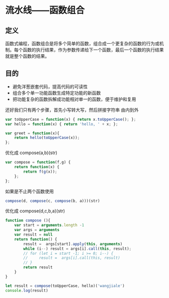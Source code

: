 
# 流水线——函数组合
## 定义
函数式编程，函数组合是将多个简单的函数，组合成一个更复杂的函数的行为或机制。每个函数的执行结果，作为参数传递给下一个函数，最后一个函数的执行结果就是整个函数的结果。

## 目的
* 避免洋葱嵌套代码，提高代码的可读性
* 组合多个单一功能函数生成特定功能的新函数
* 把功能复杂的函数拆解成功能相对单一的函数，便于维护和复用

还好我们只有两个步骤，首先小写转大写，然后拼接字符串  由内到外
```js
var toUpperCase = function(x) { return x.toUpperCase(); };
var hello = function(x) { return 'hello, ' + x; };

var greet = function(x){
    return hello(toUpperCase(x));
};
```
优化成  compose(a,b)(str)
```js
var compose = function(f,g) {
    return function(x) {
        return f(g(x));
    };
};
```
如果是不止两个函数使用
```js
compose(d, compose(c, compose(b, a)))(str)
```
优化成 compose(d,c,b,a)(str)
```js
function compose (){
    var start = arguments.length -1 
    var args = arguments
    var result = null
    return function() {
        result =  args[start].apply(this, arguments)
        while (i--) result = args[i].call(this, result);
        // for (let i = start -1; i >= 0; i--) {
        //     result =  args[i].call(this, result)
        // }
        return result
    }
}

let result = compose(toUpperCase, hello)('wangjiale')
console.log(result)
```